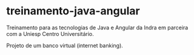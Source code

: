 # treinamento-java-angular

Treinamento para as tecnologias de Java e Angular da Indra em parceira com a Uniesp Centro Universitário.

Projeto de um banco virtual (internet banking).
